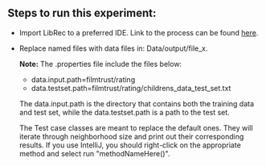 ## Steps to run this experiment: 

- Import LibRec to a preferred IDE. Link to the process can be found [here](https://mp.weixin.qq.com/s/OyYn5_4GYAbF0L0SFgsHVQ). 
- Replace named files with data files in: Data/output/file_x. 
    
    <b>Note:</b> The .properties file include the files below:
    - data.input.path=filmtrust/rating
    - data.testset.path=filmtrust/rating/childrens_data_test_set.txt

  The data.input.path is the directory that contains both the training data and test set, while the data.testset.path is a path to the test set.
  
  The Test case classes are meant to replace the default ones. They will iterate through neighborhood size and print out their corresponding results. If you use IntelliJ, you should right-click on the appropriate method and select run "methodNameHere()".
